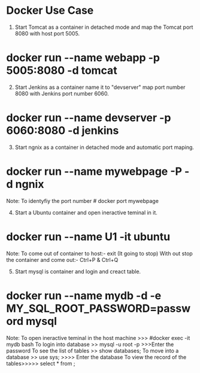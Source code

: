 # Docker Use Case

1. Start Tomcat as a container in detached mode and map the Tomcat port 8080 with host port 5005.
# docker run --name webapp -p 5005:8080 -d tomcat

2. Start Jenkins as a container name it to "devserver" map port number 8080 with Jenkins port number 6060.
# docker run --name devserver -p 6060:8080 -d jenkins

3. Start ngnix as a container in detached mode and automatic port maping.
# docker run --name mywebpage -P -d ngnix
  Note: To identyfiy the port number # docker port mywebpage
  
4. Start a Ubuntu container and open ineractive teminal in it.
# docker run --name U1 -it ubuntu
 Note: To come out of container to host:- exit (It going to stop)
       With out stop the container and come out:- Ctrl+P & Ctrl+Q
	   
5. Start mysql is container and login and creact table.
# docker run --name mydb -d -e MY_SQL_ROOT_PASSWORD=password mysql
 Note: To open ineractive teminal in the host machine >>> #docker exec -it mydb bash
       To login into database >> mysql -u root -p >>>Enter the password
	   To see the list of tables >> show databases;
	   To move into a database >> use sys; >>>> Enter the database
	   To view the record of the tables>>>>> select * from <name>;
	   
	   
	   
